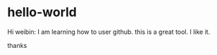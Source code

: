 # hello-world

Hi weibin:
 I am learning how to user github. this is a great tool. I like it.
 
 thanks
